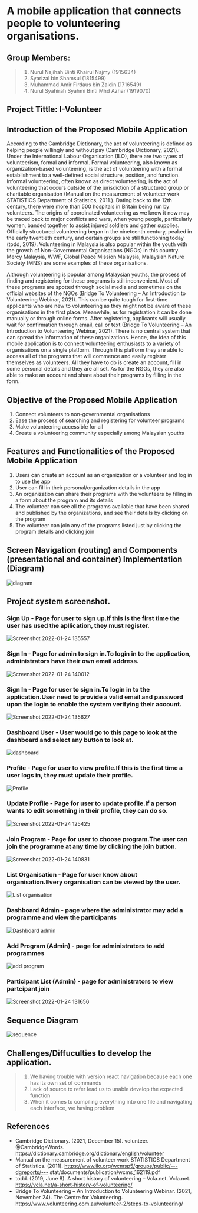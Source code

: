 # A mobile application that connects people to volunteering organisations.

## Group Members:
>1. Nurul Najihah Binti Khairul Najmy (1915634)
>2. Syarizal bin Shamsul (1815499)
>3. Muhammad Amir Firdaus bin Zaidin (1716549)
>4. Nurul Syahirah Syahmi Binti Mhd Azhar (1919070)

## Project Tittle: I-Volunteer

## Introduction of the Proposed Mobile Application
  According to the Cambridge Dictionary, the act of volunteering is defined as helping people willingly and without pay (Cambridge Dictionary, 2021). Under the International Labour Organisation (ILO), there are two types of volunteerism, formal and informal. Formal volunteering, also known as organization-based volunteering, is the act of volunteering with a formal establishment to a well-defined social structure, position, and function. Informal volunteering, often known as direct volunteering, is the act of volunteering that occurs outside of the jurisdiction of a structured group or charitable organisation (Manual on the measurement of volunteer work STATISTICS Department of Statistics, 2011.). Dating back to the 12th century, there were more than 500 hospitals in Britain being run by volunteers. The origins of coordinated volunteering as we know it now may be traced back to major conflicts and wars, when young people, particularly women, banded together to assist injured soldiers and gather supplies. Officially structured volunteering began in the nineteenth century, peaked in the early twentieth century, and certain groups are still functioning today (todd, 2019). Volunteering in Malaysia is also popular within the youth with the growth of Non-Governmental Organisations (NGOs) in this country. Mercy Malaysia, WWF, Global Peace Mission Malaysia, Malaysian Nature Society (MNS) are some examples of these organisations. 

  Although volunteering is popular among Malaysian youths, the process of finding and registering for these programs is still inconvenient. Most of these programs are spotted through  social media and sometimes on the official websites of the NGOs (Bridge To Volunteering – An Introduction to Volunteering Webinar, 2021). This can be quite tough for first-time applicants who are new to volunteering as they might not be aware of these organisations in the first place. Meanwhile, as for registration it can be done manually or through online forms. After registering, applicants will usually wait for confirmation through email, call or text (Bridge To Volunteering – An Introduction to Volunteering Webinar, 2021). There is no central system that can spread the information of these organizations. Hence, the idea of this mobile application is to connect volunteering enthusiasts to a variety of organisations on a single platform. Through this platform they are able to access all of the programs that will commence and easily register themselves as volunteers. All they have to do is create an account, fill in some personal details and they are all set. As for the NGOs, they are also able to make an account and share about their programs by filling in the form. 

## Objective of the Proposed Mobile Application
1. Connect volunteers to non-governmental organisations
2. Ease the process of searching and registering for volunteer programs
3. Make volunteering accessible for all
4. Create a volunteering community especially among Malaysian youths

## Features and Functionalities of the Proposed Mobile Application
1. Users can create an account as an organization or a volunteer and log in to use the app
2. User can fill in their personal/organization details in the app
3. An organization can share their programs with the volunteers by filling in a form about the program and its details
4. The volunteer can see all the programs available that have been shared and published by the organizations, and see their details by clicking on the program
5. The volunteer can join any of the programs listed just by clicking the program details and clicking join

## Screen Navigation (routing) and Components (presentational and container) Implementation (Diagram)
![diagram](https://user-images.githubusercontent.com/69450683/147449281-4c6d79ad-d4dd-48a2-b823-10c41aca5521.PNG)

## Project system screenshot.

### Sign Up - Page for user to sign up.If this is the first time the user has used the apllication, they must register.
![Screenshot 2022-01-24 135557](https://user-images.githubusercontent.com/74361901/150729756-77a00dac-71a6-45e4-8454-36ee6d93f7aa.jpg)
### Sign In - Page for admin to sign in.To login in to the application, administrators have their own email address.
![Screenshot 2022-01-24 140012](https://user-images.githubusercontent.com/74361901/150729998-d82a8743-0535-45d2-a6af-08242754bdc7.jpg)
### Sign In - Page for user to sign in.To login in to the application.User need to provide a valid email and password upon the login to enable the system verifying their account.
![Screenshot 2022-01-24 135627](https://user-images.githubusercontent.com/74361901/150729825-e2114bd6-ca91-4984-ad68-3e0cfe280598.jpg)
### Dashboard User - User would go to this page to look at the dashboard and select any button to look at.
![dashboard](https://user-images.githubusercontent.com/74361901/150690317-81e5bace-6b98-4cc5-93d7-cd85e9b13855.jpg)
### Profile - Page for user to view profile.If this is the first time a user logs in, they must update their profile.
![Profile](https://user-images.githubusercontent.com/74361901/150690267-b98ee8db-c159-4101-8c20-90d763857dda.jpg)
### Update Profile - Page for user to update profile.If a person wants to edit something in their profile, they can do so.
![Screenshot 2022-01-24 125425](https://user-images.githubusercontent.com/74361901/150724397-3a2410e2-3a39-4195-8738-0ffca3604114.jpg)
### Join Program - Page for user to choose program.The user can join the programme at any time by clicking the join button.
![Screenshot 2022-01-24 140831](https://user-images.githubusercontent.com/74361901/150730757-14dfd909-168e-43b1-899e-7d76b3cc0ad5.jpg)
### List Organisation - Page for user know about organisation.Every organisation can be viewed by the user.
![List organisation](https://user-images.githubusercontent.com/74361901/150690435-223e16c6-b81e-4ea8-81a0-210bb1f16165.jpg)
### Dashboard Admin - page where the administrator may add a programme and view the participants
![Dashboard admin](https://user-images.githubusercontent.com/74361901/150690493-d45f654b-c4f1-4cc7-b57f-4cd224439afa.jpg)
### Add Program (Admin) - page for administrators to add programmes
![add program](https://user-images.githubusercontent.com/74361901/150690536-1d5f3450-bb92-4e4f-9fd4-fd4fba99fbbd.jpg)
### Participant List (Admin) - page for administrators to view partcipant join
![Screenshot 2022-01-24 131656](https://user-images.githubusercontent.com/74361901/150726381-ed17c3b6-3de7-4962-834f-be72d103916c.jpg)

## Sequence Diagram
![sequence](https://user-images.githubusercontent.com/69450683/147449293-17953c02-9064-4ff6-8cff-fedf7fd36403.PNG)
## Challenges/Diffuculties to develop the application.
>1. We having trouble with version react navigation because each one has its own set of commands
>2. Lack of source to refer lead us to unable develop the expected function
>3. When it comes to compiling everything into one file and navigating each interface, we having problem
## References
- Cambridge Dictionary. (2021, December 15). volunteer. @CambridgeWords. https://dictionary.cambridge.org/dictionary/english/volunteer
- Manual on the measurement of volunteer work STATISTICS Department of Statistics. (2011). https://www.ilo.org/wcmsp5/groups/public/---dgreports/--- stat/documents/publication/wcms_162119.pdf
- todd. (2019, June 8). A short history of volunteering – Vcla.net. Vcla.net. https://vcla.net/a-short-history-of-volunteering/
- Bridge To Volunteering – An Introduction to Volunteering Webinar. (2021, November 24). The Centre for Volunteering. https://www.volunteering.com.au/volunteer-2/steps-to-volunteering/
